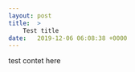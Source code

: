 ```yaml
---
layout: post
title:  >
    Test title
date:   2019-12-06 06:08:38 +0000
---
```



test contet here

<!-- ![header](https://drive.google.com/uc?id=1UiEP0c1orwVeICGw2xe_M9PcWPmYdiSt) -->